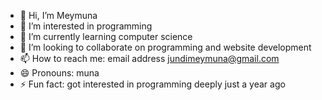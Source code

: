 - 👋 Hi, I’m Meymuna
- 👀 I’m interested in programming
- 🌱 I’m currently learning computer science 
- 💞️ I’m looking to collaborate on programming and website development 
- 📫 How to reach me: email address jundimeymuna@gmail.com 
- 😄 Pronouns: muna
- ⚡ Fun fact: got interested in programming deeply just a year ago 

<!---
Rehils/Rehils is a ✨ special ✨ repository because its `README.md` (this file) appears on your GitHub profile.
You can click the Preview link to take a look at your changes.
--->
